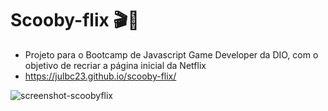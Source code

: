 # Scooby-flix 🎬🐶
- Projeto para o Bootcamp de Javascript Game Developer da DIO, com o objetivo de recriar a página inicial da Netflix
- https://julbc23.github.io/scooby-flix/

![screenshot-scoobyflix](https://user-images.githubusercontent.com/93846188/144753067-98871d9e-4d51-4cf0-8fbe-50116b62d49d.png)
